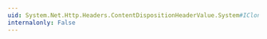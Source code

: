 ```yaml
---
uid: System.Net.Http.Headers.ContentDispositionHeaderValue.System#ICloneable#Clone
internalonly: False
---
```

